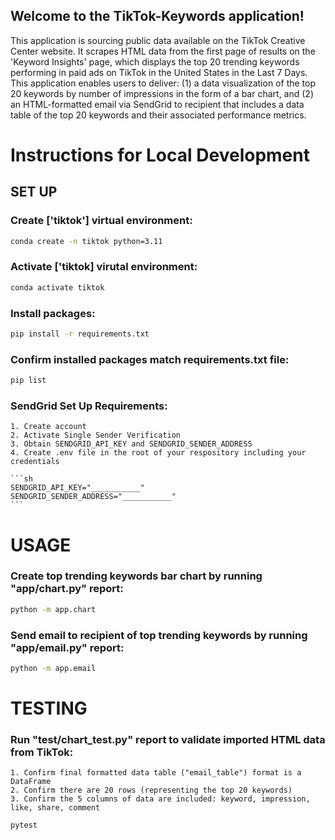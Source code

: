 ## Welcome to the TikTok-Keywords application!
This application is sourcing public data available on the TikTok Creative Center website. It scrapes HTML data from the first page of results on the 'Keyword Insights' page, which displays the top 20 trending keywords performing in paid ads on TikTok in the United States in the Last 7 Days. This application enables users to deliver: (1) a data visualization of the top 20 keywords by number of impressions in the form of a bar chart, and (2) an HTML-formatted email via SendGrid to recipient that includes a data table of the top 20 keywords and their associated performance metrics.   

# Instructions for Local Development

## SET UP

### Create ['tiktok'] virtual environment:

```sh
conda create -n tiktok python=3.11
```

### Activate ['tiktok] virutal environment:

```sh
conda activate tiktok
```

### Install packages:

```sh
pip install -r requirements.txt
```

### Confirm installed packages match requirements.txt file:

```sh
pip list
```

### SendGrid Set Up Requirements:  
    1. Create account
    2. Activate Single Sender Verification
    3. Obtain SENDGRID_API_KEY and SENDGRID_SENDER_ADDRESS
    4. Create .env file in the root of your respository including your credentials

    ```sh
    SENDGRID_API_KEY="___________"
    SENDGRID_SENDER_ADDRESS="___________"
    ```

# USAGE

### Create top trending keywords bar chart by running "app/chart.py" report:

```sh
python -m app.chart
```

### Send email to recipient of top trending keywords by running "app/email.py" report:

```sh
python -m app.email
```

# TESTING

### Run "test/chart_test.py" report to validate imported HTML data from TikTok: 
    1. Confirm final formatted data table ("email_table") format is a DataFrame
    2. Confirm there are 20 rows (representing the top 20 keywords)
    3. Confirm the 5 columns of data are included: keyword, impression, like, share, comment

```sh
pytest
```

